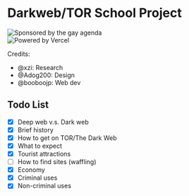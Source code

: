 # Darkweb/TOR School Project

![Sponsored by the gay agenda](https://pride-badges.pony.workers.dev/static/v1?label=sponsored%20by%20the%20gay%20agenda&stripeWidth=6&stripeColors=E40303,FF8C00,FFED00,008026,24408E,732982)  
![Powered by Vercel](https://darkweb-project.vercel.app/)

Credits:
- @xzi: Research
- @Adog200: Design
- @booboojp: Web dev

## Todo List
- [x] Deep web v.s. Dark web
- [x] Brief history
- [x] How to get on TOR/The Dark Web
- [x] What to expect
- [x] Tourist attractions
- [ ] How to find sites (waffling)
- [x] Economy
- [x] Criminal uses
- [X] Non-criminal uses